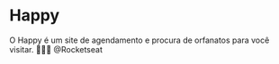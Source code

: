 # Happy
O Happy é um site de agendamento e procura de orfanatos para você visitar. 👨‍👩‍👧 @Rocketseat

